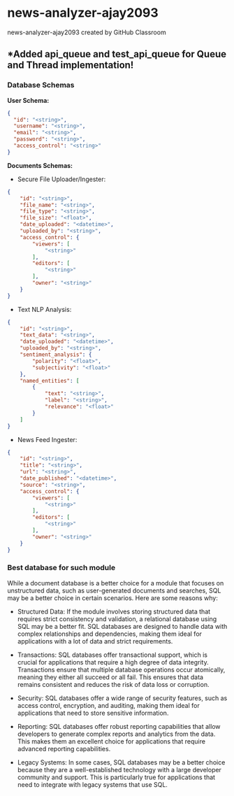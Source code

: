 # news-analyzer-ajay2093
news-analyzer-ajay2093 created by GitHub Classroom

## *Added api_queue and test_api_queue for Queue and Thread implementation!


### Database Schemas

**User Schema:**
``` json
{
  "id": "<string>",
  "username": "<string>",
  "email": "<string>",
  "password": "<string>",
  "access_control": "<string>"
}
```

**Documents Schemas:**

- Secure File Uploader/Ingester:
``` json
{
    "id": "<string>",
    "file_name": "<string>",
    "file_type": "<string>",
    "file_size": "<float>",
    "date_uploaded": "<datetime>",
    "uploaded_by": "<string>",
    "access_control": {
        "viewers": [
            "<string>"
        ],
        "editors": [
            "<string>"
        ],
        "owner": "<string>"
    }
}
```

- Text NLP Analysis:
``` json
{
    "id": "<string>",
    "text_data": "<string>",
    "date_uploaded": "<datetime>",
    "uploaded_by": "<string>",
    "sentiment_analysis": {
        "polarity": "<float>",
        "subjectivity": "<float>"
    },
    "named_entities": [
        {
            "text": "<string>",
            "label": "<string>",
            "relevance": "<float>"
        }
    ]
}
```

- News Feed Ingester:
``` json
{
    "id": "<string>",
    "title": "<string>",
    "url": "<string>",
    "date_published": "<datetime>",
    "source": "<string>",
    "access_control": {
        "viewers": [
            "<string>"
        ],
        "editors": [
            "<string>"
        ],
        "owner": "<string>"
    }
}
```

### Best database for such module

While a document database is a better choice for a module that focuses on unstructured data, such as user-generated documents and searches, SQL may be a better choice in certain scenarios. Here are some reasons why:

* Structured Data: If the module involves storing structured data that requires strict consistency and validation, a relational database using SQL may be a better fit. SQL databases are designed to handle data with complex relationships and dependencies, making them ideal for applications with a lot of data and strict requirements.

* Transactions: SQL databases offer transactional support, which is crucial for applications that require a high degree of data integrity. Transactions ensure that multiple database operations occur atomically, meaning they either all succeed or all fail. This ensures that data remains consistent and reduces the risk of data loss or corruption.

* Security: SQL databases offer a wide range of security features, such as access control, encryption, and auditing, making them ideal for applications that need to store sensitive information.

* Reporting: SQL databases offer robust reporting capabilities that allow developers to generate complex reports and analytics from the data. This makes them an excellent choice for applications that require advanced reporting capabilities.

* Legacy Systems: In some cases, SQL databases may be a better choice because they are a well-established technology with a large developer community and support. This is particularly true for applications that need to integrate with legacy systems that use SQL.







